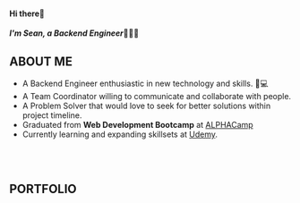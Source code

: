 <!--
### Hi there 👋

**seanlin1125/seanlin1125** is a ✨ _special_ ✨ repository because its `README.md` (this file) appears on your GitHub profile.

Here are some ideas to get you started:

- 🔭 I’m currently working on ...
- 🌱 I’m currently learning ...
- 👯 I’m looking to collaborate on ...
- 🤔 I’m looking for help with ...
- 💬 Ask me about ...
- 📫 How to reach me: ...
- 😄 Pronouns: ...
- ⚡ Fun fact: ...
-->

#### Hi there👋 
***I'm Sean, a Backend Engineer***:man_technologist::microphone:
<br>

## ABOUT ME
- A Backend Engineer enthusiastic in new technology and skills. :iphone::computer:
- A Team Coordinator willing to communicate and collaborate with people.
- A Problem Solver that would love to seek for better solutions within project timeline.
- Graduated from **Web Development Bootcamp** at [ALPHACamp](https://tw.alphacamp.co/) 
- Currently learning and expanding skillsets at [Udemy](https://www.udemy.com/).

<br>
<br>

## PORTFOLIO 
